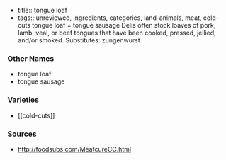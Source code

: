 - title:: tongue loaf
- tags:: unreviewed, ingredients, categories, land-animals, meat, cold-cuts
tongue loaf = tongue sausage Delis often stock loaves of pork, lamb, veal, or beef tongues that have been cooked, pressed, jellied, and/or smoked. Substitutes: zungenwurst

### Other Names

* tongue loaf
* tongue sausage

### Varieties

* [[cold-cuts]]

### Sources
* http://foodsubs.com/MeatcureCC.html
